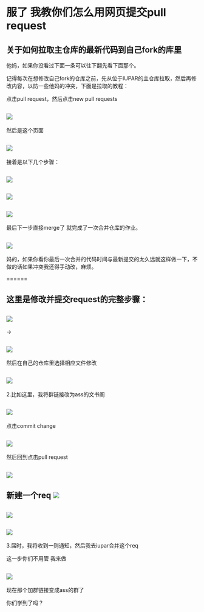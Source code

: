 # 服了 我教你们怎么用网页提交pull request

## 关于如何拉取主仓库的最新代码到自己fork的库里

他妈，如果你没看过下面一条可以往下翻先看下面那个。

记得每次在想修改自己fork的仓库之前，先从位于IUPAR的主仓库拉取，然后再修改内容，以防一些他妈的冲突，下面是拉取的教程：

点击pull request，然后点击new pull requests

![](https://i.imgur.com/FtRIT3z.png)
------
然后是这个页面

![](https://i.imgur.com/1if34pX.jpeg)
------

接着是以下几个步骤：

![](https://i.imgur.com/zrh1nPE.jpeg)
------

![](https://i.imgur.com/ba8YKWL.jpeg)
------

![](https://i.imgur.com/mNqmCRz.png)
------

最后下一步直接merge了 就完成了一次合并仓库的作业。

![](https://i.imgur.com/vgIVgIg.jpeg)
------

妈的，如果你看你最后一次合并的代码时间与最新提交的太久远就这样做一下，不做的话如果冲突我还得手动改，麻烦。

======

## 这里是修改并提交request的完整步骤：


![](https://i.imgur.com/vSu3ThN.jpeg)
------
 ->

![](https://i.imgur.com/jIm00O6.jpeg)
------
 然后在自己的仓库里选择相应文件修改

![](https://i.imgur.com/vVkwkSp.jpeg)  
------

2.比如这里，我将群链接改为ass的文书阁

![](https://i.imgur.com/opFmLGa.jpeg)
------
点击commit change

![](https://i.imgur.com/yLTsYEl.jpeg)
------
 然后回到点击pull request

![](https://i.imgur.com/njneOEi.jpeg)
------

新建一个req
![](https://i.imgur.com/QJiUjLm.jpeg)
------

![](https://i.imgur.com/sfqefG6.jpeg)
------

![](https://i.imgur.com/6Wp3zX0.jpeg)
------

3.届时，我将收到一则通知，然后我去iupar合并这个req


这一步你们不用管 我来做

![](https://i.imgur.com/L6JKjvL.jpeg)
------

现在那个加群链接变成ass的群了


你们学到了吗？

 
